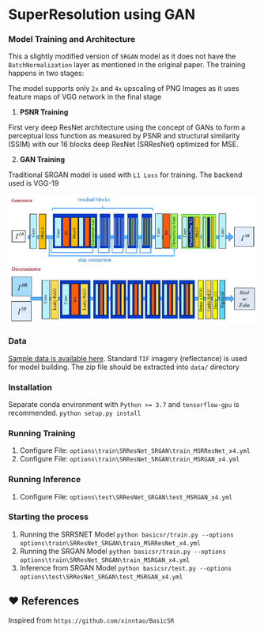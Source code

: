# SuperResolution using GAN

### Model Training and Architecture

This a slightly modified version of `SRGAN` model as it does not have the `BatchNormalization` layer as mentioned in the original paper. The training happens in two stages:

The model supports only `2x` and `4x` upscaling of PNG Images as it uses feature maps of VGG network in the final stage

1. **PSNR Training**

First very deep ResNet architecture using the concept of GANs to form a perceptual loss function as measured by PSNR and structural similarity (SSIM) with our 16 blocks deep ResNet (SRResNet) optimized for MSE.

2. **GAN Training**

Traditional SRGAN model is used with `L1 Loss` for training. The backend used is VGG-19

![GAN Image](gan.PNG)

### Data

[Sample data is available here](https://drive.google.com/file/d/1LGugOJuX1jec_3cnnDNDItBdJhi-jK4R/view?usp=sharing). Standard `TIF` imagery (reflectance) is used for model building. The zip file should be extracted into `data/` directory

### Installation

Separate conda environment with `Python >= 3.7` and `tensorflow-gpu` is recommended. 
`python setup.py install`

### Running Training

1. Configure File: `options\train\SRResNet_SRGAN\train_MSRResNet_x4.yml`
2. Configure File: `options\train\SRResNet_SRGAN\train_MSRGAN_x4.yml`

### Running Inference

1. Configure File: `options\test\SRResNet_SRGAN\test_MSRGAN_x4.yml`

### Starting the process

1. Running the SRRSNET Model `python basicsr/train.py --options options\train\SRResNet_SRGAN\train_MSRResNet_x4.yml`
2. Running the SRGAN Model `python basicsr/train.py --options options\train\SRResNet_SRGAN\train_MSRGAN_x4.yml`
3. Inference from SRGAN Model `python basicsr/test.py --options options\test\SRResNet_SRGAN\test_MSRGAN_x4.yml`

## :heart: References

Inspired from `https://github.com/xinntao/BasicSR`